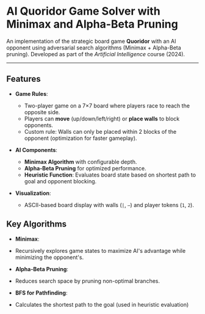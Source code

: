# AI Quoridor Game Solver with Minimax and Alpha-Beta Pruning

An implementation of the strategic board game **Quoridor** with an AI opponent using adversarial search algorithms (Minimax + Alpha-Beta pruning). Developed as part of the *Artificial Intelligence* course (2024).

---

## Features
- **Game Rules**:  
  - Two-player game on a 7×7 board where players race to reach the opposite side.  
  - Players can **move** (up/down/left/right) or **place walls** to block opponents.  
  - Custom rule: Walls can only be placed within 2 blocks of the opponent (optimization for faster gameplay).  

- **AI Components**:  
  - **Minimax Algorithm** with configurable depth.  
  - **Alpha-Beta Pruning** for optimized performance.  
  - **Heuristic Function**: Evaluates board state based on shortest path to goal and opponent blocking.  

- **Visualization**:  
  - ASCII-based board display with walls (`|`, `—`) and player tokens (`1`, `2`).  

## Key Algorithms
- **Minimax**:
- Recursively explores game states to maximize AI's advantage while minimizing the opponent's.
  
- **Alpha-Beta Pruning**:
- Reduces search space by pruning non-optimal branches.

- **BFS for Pathfinding**:
- Calculates the shortest path to the goal (used in heuristic evaluation)
